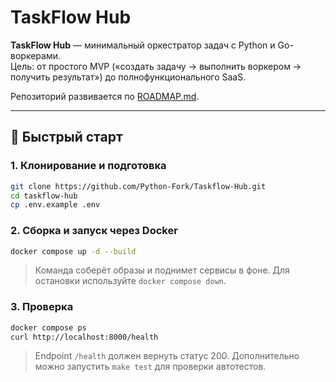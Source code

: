 ﻿# TaskFlow Hub

**TaskFlow Hub** — минимальный оркестратор задач с Python и Go-воркерами.  
Цель: от простого MVP («создать задачу → выполнить воркером → получить результат») до полнофункционального SaaS.  

Репозиторий развивается по [ROADMAP.md](./ROADMAP.md).

---

## 🚀 Быстрый старт

### 1. Клонирование и подготовка
```bash
git clone https://github.com/Python-Fork/Taskflow-Hub.git
cd taskflow-hub
cp .env.example .env
```

### 2. Сборка и запуск через Docker
```bash
docker compose up -d --build
```
> Команда соберёт образы и поднимет сервисы в фоне. Для остановки используйте `docker compose down`.

### 3. Проверка
```bash
docker compose ps
curl http://localhost:8000/health
```
> Endpoint `/health` должен вернуть статус 200. Дополнительно можно запустить `make test` для проверки автотестов.
